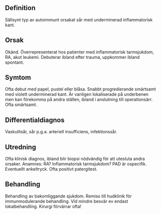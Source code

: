 ## Definition

Sällsynt typ av autoimmunt orsakat sår med underminerad inflammatorisk kant.

## Orsak

Okänd. Överrepresenterat hos patienter med inflammatorisk tarmsjukdom, RA, akut leukemi. Debuterar ibland efter trauma, uppkommer ibland spontant.

## Symtom

Ofta debut med papel, pustel eller blåsa. Snabbt progredierande smärtsamt med violett underminerad kant. Är vanligen lokaliserade på underbenen men kan förekomma på andra ställen, ibland i anslutning till operationsärr. Ofta smärtsamt.

## Differentialdiagnos

Vaskulitsår, sår p.g.a. arteriell insufficiens, infektionssår.

## Utredning

Ofta klinisk diagnos, ibland blir biopsi nödvändig för att utesluta andra orsaker. Anamnes: RA? Inflammatorisk tarmsjukdom? PAD är ospecifik. Eventuellt ankeltryck. Ofta positivt patergitest.

## Behandling

Behandling av bakomliggande sjukdom. Remiss till hudklinik för immunmodulerande behandling. Vid mindre besvär ev endast lokalbehandling. Kirurgi förvärrar ofta!

